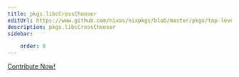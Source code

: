 ```yaml
---
title: pkgs.libcCrossChooser
editUrl: https://www.github.com/nixos/nixpkgs/blob/master/pkgs/top-level/all-packages.nix#L21778C22
description: pkgs.libcCrossChooser
sidebar:

    order: 8
---
```


<a href="https://www.github.com/nixos/nixpkgs/blob/master/pkgs/top-level/all-packages.nix#L21778C22">Contribute Now!</a>



